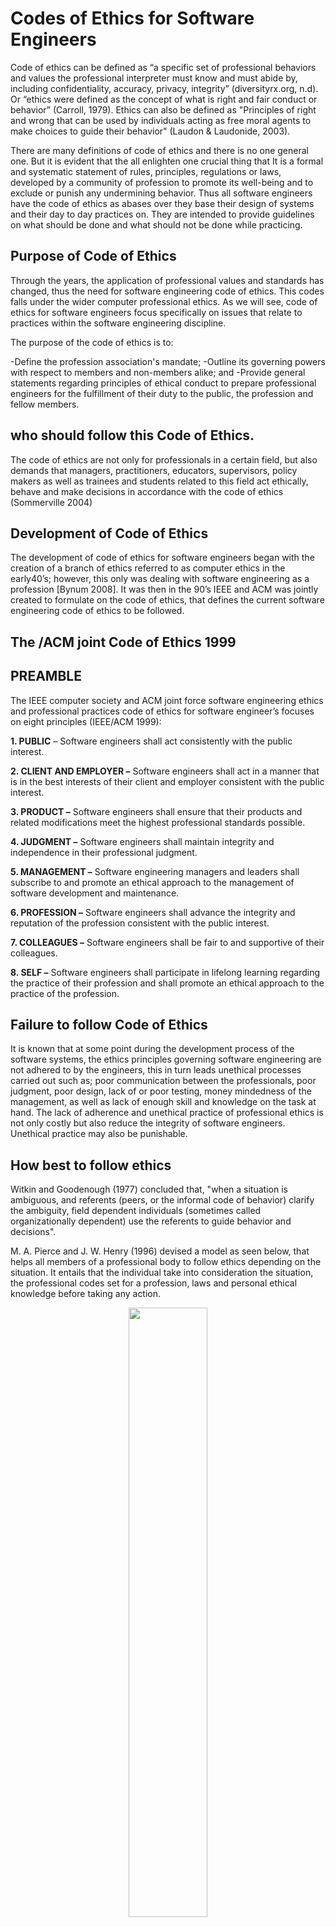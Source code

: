 # Codes of Ethics for Software Engineers

Code of ethics can be defined as “a specific set of professional behaviors and values the professional interpreter must know and must abide by, including confidentiality, accuracy, privacy, integrity” (diversityrx.org, n.d). Or “ethics were defined as the concept of what is right and fair conduct or behavior” (Carroll, 1979). Ethics can also be defined as "Principles of right and wrong that can be used by individuals acting as free moral agents to make choices to guide their behavior" (Laudon & Laudonide, 2003).


There are many definitions of code of ethics and there is no one general one. But it is evident that the all enlighten one crucial thing that It is a formal and systematic statement of rules, principles, regulations or laws, developed by a community of profession to promote its well-being and to exclude or punish any undermining behavior. Thus all software engineers have the code of ethics as abases over they base their design of systems and their day to day practices on. They are intended to provide guidelines on what should be done and what should not be done while practicing.

## Purpose of Code of Ethics

Through the years, the application of professional values and standards has changed, thus the need for software engineering code of ethics. This codes falls under the wider computer professional ethics. As we will see, code of ethics for software engineers focus specifically on issues that relate to practices within the software engineering discipline.

The purpose of the code of ethics is to:

-Define the profession association's mandate;
-Outline its governing powers with respect to members and non-members alike; and
-Provide general statements regarding principles of ethical conduct to prepare professional engineers for the fulfillment of their duty to the public, the profession and fellow members.

## who should follow this Code of Ethics.

The code of ethics are not only for professionals in a certain field, but also demands that managers, practitioners, educators, supervisors, policy makers as well as trainees and students related to this field act ethically, behave and make decisions in accordance with the code of ethics (Sommerville 2004)


## Development of Code of Ethics

The development of code of ethics for software engineers began with the creation of a branch of ethics referred to as computer ethics in the early40’s; however, this only was dealing with software engineering as a profession [Bynum 2008]. It was then in the 90’s IEEE and ACM was jointly created to formulate on the code of ethics, that defines the current software engineering code of ethics to be followed.

## The /ACM joint Code of Ethics 1999

## PREAMBLE

The IEEE computer society and ACM joint force software engineering ethics and professional practices code of ethics for software engineer’s focuses on eight principles (IEEE/ACM 1999):

**1. PUBLIC** – Software engineers shall act consistently with the public interest.

**2. CLIENT AND EMPLOYER –** Software engineers shall act in a manner that is in the best interests of their client and employer consistent with the public interest.

**3. PRODUCT –** Software engineers shall ensure that their products and related modifications meet the highest professional standards possible.

**4. JUDGMENT –** Software engineers shall maintain integrity and independence in their professional judgment.

**5. MANAGEMENT –** Software engineering managers and leaders shall subscribe to and promote an ethical approach to the management of software development and maintenance.

**6. PROFESSION –** Software engineers shall advance the integrity and reputation of the profession consistent with the public interest.

**7. COLLEAGUES –** Software engineers shall be fair to and supportive of their colleagues.

**8. SELF –** Software engineers shall participate in lifelong learning regarding the practice of their profession and shall promote an ethical approach to the practice of the profession.

## Failure to follow Code of Ethics

It is known that at some point during the development process of the software systems, the ethics principles governing software engineering are not adhered to by the engineers, this in turn leads unethical processes carried out such as; poor communication between the professionals, poor judgment, poor design, lack of or poor testing, money mindedness of the management, as well as lack of enough skill and knowledge on the task at hand. The lack of adherence and unethical practice of professional ethics is not only costly but also reduce the integrity of software engineers. Unethical practice may also be punishable.

## How best to follow ethics

Witkin  and Goodenough (1977) concluded  that, "when  a  situation  is ambiguous, and  referents (peers, or  the  informal code  of behavior) clarify the ambiguity, field dependent individuals (sometimes called organizationally  dependent) use  the  referents to guide behavior and decisions". 

M.  A.  Pierce and J. W. Henry (1996) devised a model as seen below, that helps all members of a professional body to follow ethics depending on the situation. It entails that the individual take into consideration the situation, the professional codes set for a profession, laws and personal ethical knowledge before taking any action.

<p align="center">
<img src="https://sites.google.com/site/advancedsofteng/_/rsrc/1302193130799/software-engineering-as-a-profession/codes-of-ethics-for-software-engineers/Untitled.png" width="50%" height="50%">
  </p>
 

## Conclusion

Software engineering involves a large number of professionals to come together and work together with upmost coordination. It is their fore necessary that all code of ethics in this field be followed by all members and stakeholder so as to be loyal to their duties and minimize conflict and errors. This will ensure that end products delivered by software engineers or software engineering bodies be meaningful and of best standards.  

## Reference

1. https://sites.google.com/site/advancedsofteng/software-engineering-as-a-profession/codes-of-ethics-for-software-engineers


